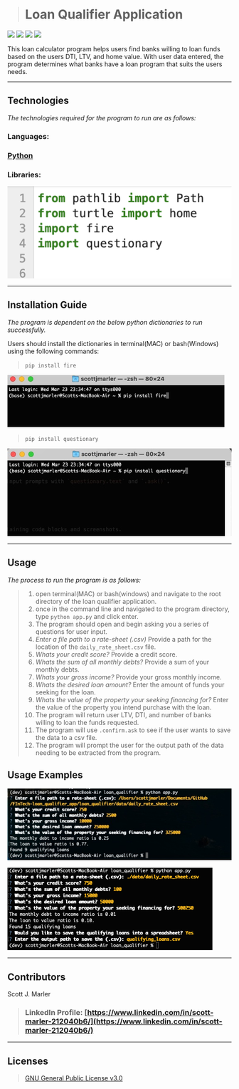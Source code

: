 > # Loan Qualifier Application

[<img src="https://img.shields.io/badge/language-Python-orange.svg?logo=LOGO">](https://www.python.org/)
[<img src="https://img.shields.io/badge/platform-dev-orange.svg?logo=LOGO">](<LINK>)
[<img src="https://img.shields.io/badge/libraries-2-orange.svg?logo=LOGO">](<LINK>)
[<img src="https://img.shields.io/badge/license-GNU General Public License v3.0-blue.svg?logo=LOGO">](COPYING.txt)


This loan calculator program helps users find banks willing to loan funds based on the users DTI, LTV, and home value. With user data entered,  the program determines what banks have a loan program that suits the users needs. 

---

## Technologies

*The technologies required for the program to run are as follows:*

### Languages:   

### [Python](python.org)

### Libraries:  

![Screen shot of libraries used in program](image/../loan_qualifier/images/libraries.png)


---

## Installation Guide

*The program is dependent on the below python dictionaries to run successfully.*

Users should install the dictionaries in terminal(MAC) or bash(Windows) using the following commands:

>   ```pip install fire```

![Screen shot of install command using terminal](image/../loan_qualifier/images/pip_fire_install_ss.jpg)

>   ```pip install questionary```

![Screen shot of install command using terminal](image/../loan_qualifier/images/pip_questionary_install_ss.jpg)

---

## Usage


*The process to run the program is as follows:*

> 1.  open terminal(MAC) or bash(windows) and navigate to the root directory of the loan qualifier application. 
> 2.  once in the command line and navigated to the program directory,  type `python app.py` and click enter. 
> 3.  The program should open and begin asking you a series of questions for user input. 
> 4.  *Enter a file path to a rate-sheet (.csv)*  Provide a path for the location of the `daily_rate_sheet.csv` file.
> 5.  *Whats your credit score?* Provide a credit score.
> 6.  *Whats the sum of all monthly debts?* Provide a sum of your monthly debts.
> 7.  *Whats your gross income?* Provide your gross monthly income.
> 8.  *Whats the desired loan amount?* Enter the amount of funds your seeking for the loan.
> 9.  *Whats the value of the property your seeking financing for?* Enter the value of the property you intend purchase with the loan.
> 10. The program will return user LTV, DTI, and number of banks willing to loan the funds requested. 
> 11. The program will use `.confirm.ask` to see if the user wants to save the data to a csv file. 
> 12. The program will prompt the user for the output path of the data needing to be extracted from the program. 


## Usage Examples


![](image/../loan_qualifier/images/usage_screenshot.jpg)

![](image/../loan_qualifier/images/questions_ss_w-csv-save-output.png)
   



---

## Contributors

Scott J. Marler


> ### LinkedIn Profile:     [https://www.linkedin.com/in/scott-marler-212040b6/](https://www.linkedin.com/in/scott-marler-212040b6/)



---

## Licenses

> [GNU General Public License v3.0](COPYING.txt)


